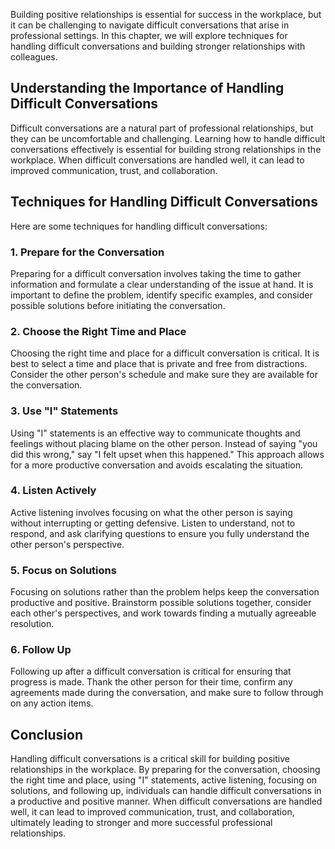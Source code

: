 
Building positive relationships is essential for success in the workplace, but it can be challenging to navigate difficult conversations that arise in professional settings. In this chapter, we will explore techniques for handling difficult conversations and building stronger relationships with colleagues.

## Understanding the Importance of Handling Difficult Conversations

Difficult conversations are a natural part of professional relationships, but they can be uncomfortable and challenging. Learning how to handle difficult conversations effectively is essential for building strong relationships in the workplace. When difficult conversations are handled well, it can lead to improved communication, trust, and collaboration.

## Techniques for Handling Difficult Conversations

Here are some techniques for handling difficult conversations:

### 1\. Prepare for the Conversation

Preparing for a difficult conversation involves taking the time to gather information and formulate a clear understanding of the issue at hand. It is important to define the problem, identify specific examples, and consider possible solutions before initiating the conversation.

### 2\. Choose the Right Time and Place

Choosing the right time and place for a difficult conversation is critical. It is best to select a time and place that is private and free from distractions. Consider the other person's schedule and make sure they are available for the conversation.

### 3\. Use "I" Statements

Using "I" statements is an effective way to communicate thoughts and feelings without placing blame on the other person. Instead of saying "you did this wrong," say "I felt upset when this happened." This approach allows for a more productive conversation and avoids escalating the situation.

### 4\. Listen Actively

Active listening involves focusing on what the other person is saying without interrupting or getting defensive. Listen to understand, not to respond, and ask clarifying questions to ensure you fully understand the other person's perspective.

### 5\. Focus on Solutions

Focusing on solutions rather than the problem helps keep the conversation productive and positive. Brainstorm possible solutions together, consider each other's perspectives, and work towards finding a mutually agreeable resolution.

### 6\. Follow Up

Following up after a difficult conversation is critical for ensuring that progress is made. Thank the other person for their time, confirm any agreements made during the conversation, and make sure to follow through on any action items.

## Conclusion

Handling difficult conversations is a critical skill for building positive relationships in the workplace. By preparing for the conversation, choosing the right time and place, using "I" statements, active listening, focusing on solutions, and following up, individuals can handle difficult conversations in a productive and positive manner. When difficult conversations are handled well, it can lead to improved communication, trust, and collaboration, ultimately leading to stronger and more successful professional relationships.
